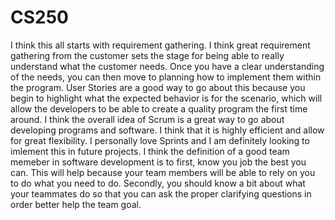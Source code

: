 # CS250
I think this all starts with requirement gathering. I think great requirement gathering from the customer sets the stage for being able to really understand what the customer needs. Once you have a clear understanding of the needs, you can then move to planning how to implement them within the program. User Stories are a good way to go about this because you begin to highlight what the expected behavior is for the scenario, which will allow the developers to be able to create a quality program the first time around. I think the overall idea of Scrum is a great way to go about developing programs and software. I think that it is highly efficient and allow for great flexibility. I personally love Sprints and I am definitely looking to imlement this in future projects. I think the definition of a good team memeber in software development is to first, know you job the best you can. This will help because your team members will be able to rely on you to do what you need to do. Secondly, you should know a bit about what your teammates do so that you can ask the proper clarifying questions in order better help the team goal. 
